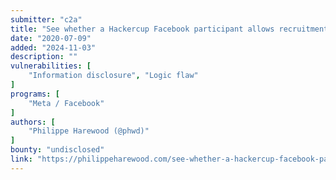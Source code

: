```yaml
---
submitter: "c2a"
title: "See whether a Hackercup Facebook participant allows recruitment contact"
date: "2020-07-09"
added: "2024-11-03"
description: ""
vulnerabilities: [
    "Information disclosure", "Logic flaw"
]
programs: [
    "Meta / Facebook"
]
authors: [
    "Philippe Harewood (@phwd)"
]
bounty: "undisclosed"
link: "https://philippeharewood.com/see-whether-a-hackercup-facebook-participant-allows-recruitment-contact/"
---
```




